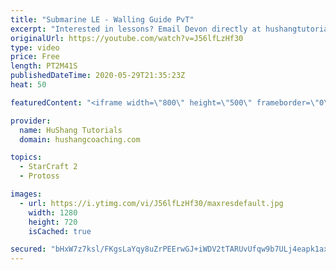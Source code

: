 ```yaml
---
title: "Submarine LE - Walling Guide PvT"
excerpt: "Interested in lessons? Email Devon directly at hushangtutorials@outlook.com ------------------------------------------------------------------------------------------------------- Want to support HuShang Tutorials directly? Patreon is a website where you can contribute a monthly donation that will help"
originalUrl: https://youtube.com/watch?v=J56lfLzHf30
type: video
price: Free
length: PT2M41S
publishedDateTime: 2020-05-29T21:35:23Z
heat: 50

featuredContent: "<iframe width=\"800\" height=\"500\" frameborder=\"0\" src=\"https://www.youtube.com/embed/J56lfLzHf30\" allow=\"accelerometer; autoplay; encrypted-media; gyroscope; picture-in-picture\" allowfullscreen></iframe>"

provider:
  name: HuShang Tutorials
  domain: hushangcoaching.com

topics:
  - StarCraft 2
  - Protoss

images:
  - url: https://i.ytimg.com/vi/J56lfLzHf30/maxresdefault.jpg
    width: 1280
    height: 720
    isCached: true

secured: "bHxW7z7ksl/FKgsLaYqy8uZrPEErwGJ+iWDV2tTARUvUfqw9b7ULj4eapk1axDj7vAt+6vP2dvVT4x7HQi2aA1euq1w7mham2YzlV3gg9r/fG9utOAqyDQy57sdRS4OSAYg3oVIBoWTt1YbwHTv5Hg/Tu+l084sxX6+JlhX/OEtKxHpvkn4TP0V3qoDoniFQClU9J48xZlhV/fPS/iO3rZNRJBOFdLWzpIIy/Ozch1mIwWA7Tu2q8Y4GLQJ56/14CHamFTUnaJJkKb8tuRUTPE0eVWmi2LSXhvMNC1nRB6cCvxQ8ste2x4BfHpHjO3Efqu1gCz2kLjrqeUvjtAib+w8KEeArEMF59OmZIBHRK6Bks8ejd9qHQXas0rgOqJESZVGb0BrPtJ9zq+jDbgpIpyI5guLB7Rvtpj/g0WPzQaY=;PjiMYoQkIavmCE40Woc/1Q=="
---
```


